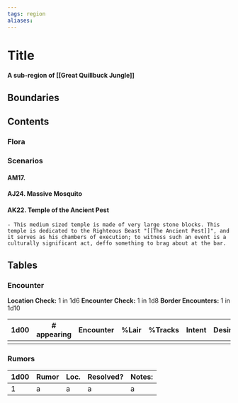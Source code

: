 ```yaml
---
tags: region
aliases:
---
```

# Title
#### A sub-region of [[Great Quillbuck Jungle]]
## Boundaries
## Contents
### Flora
### Scenarios
#### AM17.
#### AJ24. Massive Mosquito
#### AK22. Temple of the Ancient Pest
	- This medium sized temple is made of very large stone blocks. This temple is dedicated to the Righteous Beast "[[The Ancient Pest]]", and it serves as his chambers of execution; to witness such an event is a culturally significant act, deffo something to brag about at the bar.

## Tables
### Encounter
**Location Check:** 1 in 1d6
**Encounter Check:** 1 in 1d8
**Border Encounters:** 1 in 1d10


| 1d00 | # appearing | Encounter | %Lair | %Tracks | Intent | Desire |
| ---- | ----------- | --------- | ----- | ------- | ------ | ------ |
|      |             |           |       |         |        |        |

### Rumors
| 1d00 | Rumor | Loc. | Resolved? | Notes: |
|------|-------|------|-----------|--------|
| 1    | a     | a    | a         | a      |